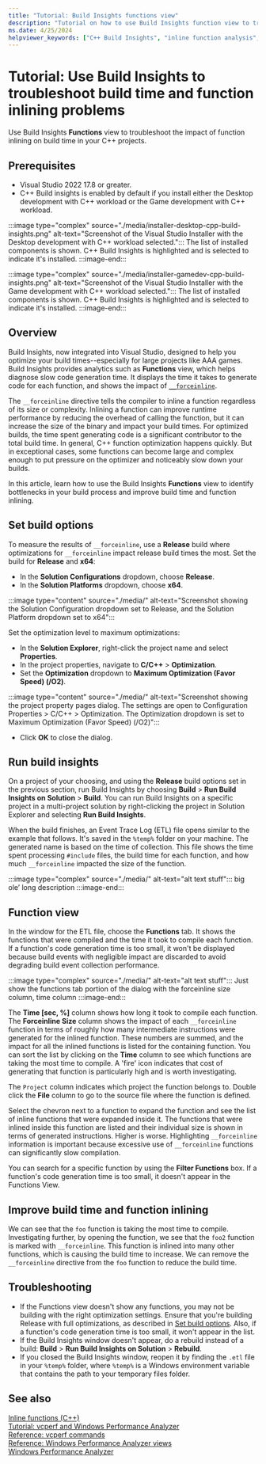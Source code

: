 ```yaml
---
title: "Tutorial: Build Insights functions view"
description: "Tutorial on how to use Build Insights function view to troubleshoot build time and forceinlines function inlining costs."
ms.date: 4/25/2024
helpviewer_keywords: ["C++ Build Insights", "inline function analysis", "build time analysis", "__forceinline analysis", "inlines analysis"]
---
```

# Tutorial: Use Build Insights to troubleshoot build time and function inlining problems

Use Build Insights **Functions** view to troubleshoot the impact of function inlining on build time in your C++ projects.

## Prerequisites

- Visual Studio 2022 17.8 or greater.
- C++ Build insights is enabled by default if you install either the Desktop development with C++ workload or the Game development with C++ workload.

:::image type="complex" source="./media/installer-desktop-cpp-build-insights.png" alt-text="Screenshot of the Visual Studio Installer with the Desktop development with C++ workload selected.":::
The list of installed components is shown. C++ Build Insights is highlighted and is selected to indicate it's installed.
:::image-end:::

:::image type="complex" source="./media/installer-gamedev-cpp-build-insights.png" alt-text="Screenshot of the Visual Studio Installer with the Game development with C++ workload selected.":::
The list of installed components is shown. C++ Build Insights is highlighted and is selected to indicate it's installed.
:::image-end:::

## Overview

Build Insights, now integrated into Visual Studio, designed to help you optimize your build times--especially for large projects like AAA games. Build Insights provides analytics such as **Functions** view, which helps diagnose slow code generation time. It displays the time it takes to generate code for each function, and shows the impact of [`__forceinline`](../../cpp/inline-functions-cpp.md#inline-__inline-and-__forceinline).

The `__forceinline` directive tells the compiler to inline a function regardless of its size or complexity. Inlining a function can improve runtime performance by reducing the overhead of calling the function, but it can increase the size of the binary and impact your build times. For optimized builds, the time spent generating code is a significant contributor to the total build time. In general, C++ function optimization happens quickly. But in exceptional cases, some functions can become large and complex enough to put pressure on the optimizer and noticeably slow down your builds.

In this article, learn how to use the Build Insights **Functions** view to identify bottlenecks in your build process and improve build time and function inlining.

## Set build options

To measure the results of `__forceinline`, use a **Release** build where optimizations for `__forceinline` impact release build times the most. Set the build for **Release** and **x64**:

- In the **Solution Configurations** dropdown, choose **Release**.
- In the **Solution Platforms** dropdown, choose **x64**.

:::image type="content" source="./media/" alt-text="Screenshot showing the Solution Configuration dropdown set to Release, and the Solution Platform dropdown set to x64":::

Set the optimization level to maximum optimizations:

- In the **Solution Explorer**, right-click the project name and select **Properties**.
- In the project properties, navigate to **C/C++** > **Optimization**.
- Set the **Optimization** dropdown to **Maximum Optimization (Favor Speed) (/O2)**.

:::image type="content" source="./media/" alt-text="Screenshot showing the project property pages dialog. The settings are open to Configuration Properties > C/C++ > Optimization. The Optimization dropdown is set to Maximum Optimization (Favor Speed) (/O2)":::

- Click **OK** to close the dialog.

## Run build insights

On a project of your choosing, and using the **Release** build options set in the previous section, run Build Insights by choosing **Build** > **Run Build Insights on Solution** > **Build**. You can run Build Insights on a specific project in a multi-project solution by right-clicking the project in Solution Explorer and selecting **Run Build Insights**.

When the build finishes, an Event Trace Log (ETL) file opens similar to the example that follows. It's saved in the `%temp%` folder on your machine. The generated name is based on the time of collection. This file shows the time spent processing `#include` files, the build time for each function, and how much `__forceinline` impacted the size of the function.

:::image type="complex" source="./media/" alt-text="alt text stuff":::
big ole’ long description
:::image-end:::

## Function view

In the window for the ETL file, choose the **Functions** tab. It shows the functions that were compiled and the time it took to compile each function. If a function's code generation time is too small, it won't be displayed because build events with negligible impact are discarded to avoid degrading build event collection performance.

:::image type="complex" source="./media/" alt-text="alt text stuff":::
Just show the functions tab portion of the dialog with the forceinline size column, time column
:::image-end:::

The **Time [sec, %]** column shows how long it took to compile each function. The **Forceinline Size** column shows the impact of each `__forceinline` function in terms of roughly how many intermediate instructions were generated for the inlined function. These numbers are summed, and the impact for all the inlined functions is listed for the containing function. You can sort the list by clicking on the **Time** column to see which functions are taking the most time to compile. A 'fire' icon indicates that cost of generating that function is particularly high and is worth investigating.

The `Project` column indicates which project the function belongs to. Double click the **File** column to go to the source file where the function is defined.

Select the chevron next to a function to expand the function and see the list of inline functions that were expanded inside it. The functions that were inlined inside this function are listed and their individual size is shown in terms of generated instructions. Higher is worse. Highlighting `__forceinline` information is important because excessive use of `__forceinline` functions can significantly slow compilation.

You can search for a specific function by using the **Filter Functions** box. If a function's code generation time is too small, it doesn't appear in the Functions View.

## Improve build time and function inlining

We can see that the `foo` function is taking the most time to compile. Investigating further, by opening the function, we see that the `foo2` function is marked with `__forceinline`. This function is inlined into many other functions, which is causing the build time to increase. We can remove the `__forceinline` directive from the `foo` function to reduce the build time.

## Troubleshooting

- If the Functions view doesn't show any functions, you may not be building with the right optimization settings. Ensure that you're building Release with full optimizations, as described in [Set build options](#set-build-options). Also, if a function's code generation time is too small, it won't appear in the list.
- If the Build Insights window doesn't appear, do a rebuild instead of a build: **Build** > **Run Build Insights on Solution** > **Rebuild**.
- If you closed the Build Insights window, reopen it by finding the `.etl` file in your `%temp%` folder, where `%temp%` is a Windows environment variable that contains the path to your temporary files folder.

## See also

[Inline functions (C++)](../../cpp/inline-functions-cpp.md)\
[Tutorial: vcperf and Windows Performance Analyzer](vcperf-and-wpa.md)\
[Reference: vcperf commands](../reference/vcperf-commands.md)\
[Reference: Windows Performance Analyzer views](../reference/wpa-views.md)\
[Windows Performance Analyzer](/windows-hardware/test/wpt/windows-performance-analyzer)
